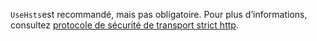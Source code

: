 `UseHsts`est recommandé, mais pas obligatoire. Pour plus d’informations, consultez [protocole de sécurité de transport strict http](xref:security/enforcing-ssl#http-strict-transport-security-protocol-hsts).
